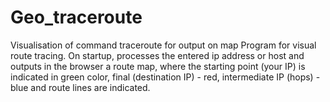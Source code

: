 # Geo_traceroute
Visualisation of command traceroute for output on map
Program for visual route tracing.
     On startup, processes the entered ip address or host and outputs
     in the browser a route map, where the starting point (your IP) is indicated in green
     color, final (destination IP) - red, intermediate IP (hops) - blue
     and route lines are indicated.
